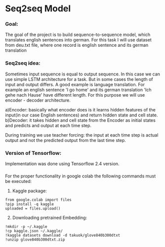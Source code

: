 # Seq2seq Model 

### Goal:

The goal of the project is to build sequence-to-sequence model, which translates english sentences into german. For this task I will use dataset from deu.txt file, where one record is english sentence and its german translation

### Seq2seq idea:

Sometimes input sequence is equal to output sequence. In this case we can use simple LSTM architecture for a task. But in some cases the length of input and output differs. A good example is language translation. For example an english sentence 'I go home' and its german translation 'Ich gehe nach Hause' have different length. For this purpose we will use encoder - decoder architecture.

a)Encoder: basically what encoder does is it learns hidden features of the input(in our case English sentences) and return hidden state and cell state.
b)Decoder: it takes hidden and cell state from the Encoder as initial states and predicts and output at each time step. 

During training we use teacher forcing: the input at each time step is actual output and not the predicted output from the last time step.

### Version of Tensorflow:

Implementation was done using Tensorflow 2.4 version.

###

For the proper functionality in google colab the following commands must be executed:

1. Kaggle package:
```
from google.colab import files
!pip install -q kaggle
uploaded = files.upload()
```

2. Downloading pretrained Embedding:

```
!mkdir -p ~/.kaggle
!cp kaggle.json ~/.kaggle/
!kaggle datasets download -d takuok/glove840b300dtxt
!unzip glove840b300dtxt.zip
```
